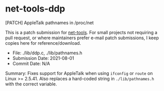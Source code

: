 # net-tools-ddp
[PATCH] AppleTalk pathnames in /proc/net

This is a patch submission for [net-tools](https://sourceforge.net/projects/net-tools/).  For small projects not requiring a pull request, or where maintainers prefer e-mail patch submissions, I keep copies here for reference/download.

- File: ./lib/ddp.c, ./lib/pathnames.h
- Submission Date: 2021-08-01
- Commit Date: N/A

Summary: Fixes support for AppleTalk when using `ifconfig` or `route` on Linux >= 2.5.41.  Also replaces a hard-coded string in `./lib/pathnames.h` with the correct variable.
